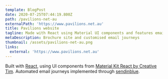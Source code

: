```yaml
---
template: BlogPost
date: 2020-07-25T07:44:19.800Z
path: /pavilions-net-au
externalPath: 'https://www.pavilions.net.au'
title: Pavilions website
tagline: Made with React using Material UI components and features email integration.
metaDescription: Brochure site and customised email journeys
thumbnail: /assets/pavilions-net-au.png
links:
  external: 'https://www.pavilions.net.au'
---
```

Built with [React](https://reactjs.org/), using UI components from [Material Kit React by Creative Tim](https://www.creative-tim.com/product/material-kit-react). Automated email journeys implemented through [sendinblue](https://www.sendinblue.com/).
